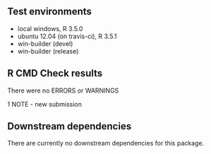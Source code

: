 Test environments
-----------------

-   local windows, R 3.5.0
-   ubuntu 12.04 (on travis-ci), R 3.5.1
-   win-builder (devel)
-   win-builder (release)

R CMD Check results
-------------------

There were no ERRORS or WARNINGS

1 NOTE - new submission

Downstream dependencies
-----------------------

There are currently no downstream dependencies for this package.
